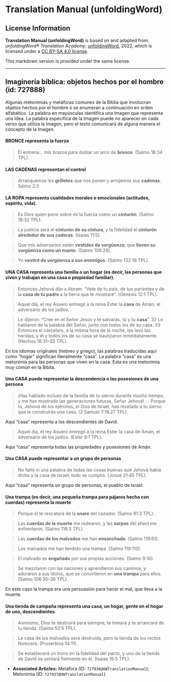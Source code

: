 # Translation Manual (unfoldingWord)

## License Information

**Translation Manual (unfoldingWord)** is based on and adapted from: _unfoldingWord® Translation Academy_, [unfoldingWord](https://unfoldingword.org/utw), 2022, which is licensed under a [CC BY-SA 4.0 license](https://creativecommons.org/licenses/by-sa/4.0/legalcode.en).

This markdown version is provided under the same license.



--------------------------------

## Imaginería bíblica: objetos hechos por el hombre (id: 727888)

Algunas metonimias y metáforas comunes de la Biblia que involucran objetos hechos por el hombre o se enumeran a continuación en orden alfabético. La palabra en mayúsculas identifica una Imagen que representa una Idea. La palabra específica de la Imagen puede no aparecer en cada verso que utiliza la Imagen, pero el texto comunicará de alguna manera el concepto de la Imagen.

#### BRONCE representa la fuerza

> Él entrena... mis brazos para doblar un arco de **bronce**. (Salmo 18:34 TPL).

#### LAS CADENAS representan el control

> Arranquemos los **grilletes** que nos ponen y arrojemos sus **cadenas**. Salmo 2:3

#### LA ROPA representa cualidades morales o emocionales (actitudes, espíritu, vida).

> Es Dios quien pone sobre mí la fuerza como un **cinturón**. (Salmo 18:32 TPL).

> La justicia será el **cinturón de su cintura**, y la fidelidad el **cinturón alrededor de sus caderas**. (Isaías 11:5\).

> Que mis adversarios estén **vestidos de vergüenza**; que **lleven su vergüenza como un manto**. (Salmo 109:29\).

> Yo **vestiré de vergüenza a sus enemigos**. (Salmo 132:18 TPL).

#### UNA CASA representa una familia o un hogar (es decir, las personas que viven y trabajan en una casa o propiedad familiar).

> Entonces Jehová dijo a Abram: “Vete de tu país, de tus parientes y de la **casa de tu padre** a la tierra que te mostraré”. (Génesis 12:1 TPL).

> Aquel día, el rey Asuero entregó a la reina Ester la **casa** de Amán, el adversario de los judíos.

> Le dijeron: “Cree en el Señor Jesús y te salvarás, tú y tu **casa**”. 32 Le hablaron de la palabra del Señor, junto con todos los de su casa. 33 Entonces el carcelero, a la misma hora de la noche, les lavó las heridas, y él y todos los de su casa se bautizaron inmediatamente. (Hechos 16:31–33 TPL).

En los idiomas originales (hebreo y griego), las palabras traducidas aquí como “hogar” significan literalmente “casa”. La palabra “casa” es una metonimia para las personas que viven en la casa. Esta es una metonimia muy común en la Biblia.

#### Una CASA puede representar la descendencia o las posesiones de una persona

> ¡Has hablado incluso de la familia de tu siervo durante mucho tiempo, y me has mostrado las generaciones futuras, Señor Jehová! ... Porque tú, Jehová de los ejércitos, el Dios de Israel, has revelado a tu siervo que le construirás una casa. (2 Samuel 7:19\.27 TPL).

Aquí “casa” representa a los descendientes de David.

> Aquel día, el rey Asuero entregó a la reina Ester la casa de Amán, el adversario de los judíos. (Ester 8:1 TPL).

Aquí “casa” representa todas las propiedades y posesiones de Amán.

#### Una CASA puede representar a un grupo de personas

> No faltó ni una palabra de todas las cosas buenas que Jehová había dicho a la casa de Israel; todo se cumplió. (Josué 21:45 TPL).

Aquí “casa” representa un grupo de personas, el pueblo de Israel.

#### Una trampa (es decir, una pequeña trampa para pájaros hecha con cuerdas) representa la muerte

> Porque él te rescatará de la **snare** del cazador. (Salmo 91:3 TPL).

> Las **cuerdas de la muerte** me rodearon, y las **sarpas** del sheol me enfrentaron. (Salmo 116:3 TPL).

> Las **cuerdas de los malvados** me han **ensanchado**. (Salmo 119:61\).

> Los malvados me han tendido una trampa. (Salmo 119:110\).

> El malvado es **engañado** por sus propias acciones. (Salmo 9:16\).

> Se mezclaron con las naciones y aprendieron sus caminos, y adoraron a sus ídolos, que se convirtieron en **una trampa** para ellos. (Salmo 106:35–36 TPL).

En este caso la trampa era una persuasión para hacer el mal, que lleva a la muerte.

#### Una tienda de campaña representa una casa, un hogar, gente en el hogar de uno, descendientes

> Asimismo, Dios te destruirá para siempre; te tomará y te arrancará de tu tienda. (Salmo 52:5 TPL).

> La casa de los malvados será destruida, pero la tienda de los rectos florecerá. (Proverbios 14:11\).

> Se establecerá un trono en la fidelidad del pacto, y uno de la tienda de David se sentará fielmente en él. (Isaías 16:5 TPL).

* **Associated Articles:** Metáfora (ID: `727936@UWTranslationManual`); Metonimia (ID: `727937@UWTranslationManual`)

